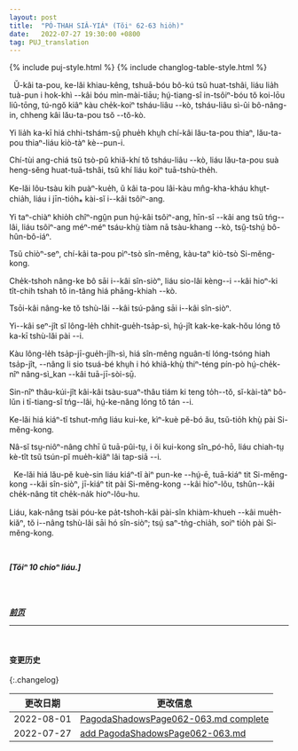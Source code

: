 ```yaml
---
layout: post
title:  "PÓ-THAH SIÂ-YIÁᴺ (Tŏiⁿ 62-63 hio̍h)"
date:   2022-07-27 19:30:00 +0800
tag: PUJ_translation
---
```


{% include puj-style.html %}
{% include changlog-table-style.html %}

<!-- A poor man married, and soon became rich, but he discarded the wife that had brought him good luck, and as she wandered along the road, she came to a solitary hut, in which an old man sat. -->
&nbsp;&nbsp;Ŭ-kâi ta-pou, ke-lăi khiau-kêng, tshuā-bóu bô-kú tsŭ huat-tshâi, liáu lia̍h tuà-pun i hok-khì &#x002D;&#x002D;kâi bóu mìn-mài-tiāu; hṳ́-tiang-sî in-tsôiⁿ-bóu tŏ koi-lōu liû-tōng, tú-ngŏ kiâⁿ kàu che̍k-koiⁿ tsháu-liâu &#x002D;&#x002D;kò, tsháu-liâu sì-ûi bô-nâng-in, chheng kâi lău-ta-pou tsŏ &#x002D;&#x002D;tŏ-kò.
<!-- She told this old man her sad story, and he asked her to be his wife. -->
Yi lia̍h ka-kī hiá chhi-tshám-sṳ̄ phue̍h khṳh chí-kâi lău-ta-pou thiaⁿ, lău-ta-pou thiaⁿ-liáu kiò-tàⁿ kè&#x002D;&#x002D;pun-i.
<!-- She lived with him in the hut, and he prospered and grew rich, and built a large, fine house. -->
Chí-tùi ang-chiá tsŭ tsò-pû khiă-khí tŏ tsháu-liâu &#x002D;&#x002D;kò, liáu lău-ta-pou suà heng-sĕng huat-tuā-tshâi, tsŭ khí liáu koiⁿ tuā-tshù-the̍h.
<!-- When the kitchen-range was partially made, a man came begging to the door, and she discovered in him her former husband. -->
Ke-lăi lôu-tsàu kih puàⁿ-kue̍h, ŭ kâi ta-pou lâi-kàu mn̂g-kha-kháu khṳt-chia̍h, liáu i jīn-tio̍h⁎ kài-sĭ i&#x002D;&#x002D;kâi tsôiⁿ-ang.
<!-- While she was giving him some money, her present husband approached, and the former husband hid in the kitchen-range and was never seen more. -->
Yi taⁿ-chiàⁿ khio̍h chîⁿ-ngṳ̂n pun hṳ́-kâi tsôiⁿ-ang, hīn-sî &#x002D;&#x002D;kâi ang tsŭ tńg&#x002D;&#x002D;lâi, liáu tsôiⁿ-ang méⁿ-méⁿ tsáu-khṳ̀ tiàm nā tsàu-khang &#x002D;&#x002D;kò, tsṳ̆-tshṳ́ bô-hûn-bô-iáⁿ.
<!-- He turned into a god and is one to this day. -->
Tsŭ chiòⁿ-seⁿ, chí-kâi ta-pou pìⁿ-tsò sîn-mêng, kàu-taⁿ kiò-tsò Si-mĕng-kong.
<!-- In some families he has no image set up, and the incense-sticks burned in worshipping him are stuck in the crevices of the range chimney. -->
Che̍k-tshoh nâng-ke bô sāi i&#x002D;&#x002D;kâi sîn-siòⁿ, liáu sio-lâi kèng&#x002D;&#x002D;i &#x002D;&#x002D;kâi hioⁿ-ki tît-chih tshah tŏ in-tâng hiá phāng-khiah &#x002D;&#x002D;kò.
<!-- Many put his image in the main room of the house. -->
Tsōi-kâi nâng-ke tŏ tshù-lăi &#x002D;&#x002D;kâi tsú-pâng sāi i&#x002D;&#x002D;kâi sîn-siòⁿ.
<!-- His birthday is the fourteenth of the seventh month, and on that day every family worships him, each in its own house. -->
Yi&#x002D;&#x002D;kâi seⁿ-jît sĭ lông-le̍h chhit-gue̍h-tsa̍p-sì, hṳ́-jît kak-ke-kak-hŏu lóng tŏ ka-kī tshù-lăi pài &#x002D;&#x002D;i.
<!-- On the twenty-fourth day of the last month of the year, when the gods are supposed to go off for a ten days' holiday, a paper horse and other travelling equipments are burned for his use during his journey to make his annual report to the superior gods. -->
Kàu lông-le̍h tsa̍p-jī-gue̍h-jîh-sì, hiá sîn-mêng nguân-tí lóng-tsóng hiah tsa̍p-jît, &#x002D;&#x002D;nâng li sio tsuá-bé khṳh i hó khiâ-khṳ̀ thiⁿ-téng pín-pò hṳ́-che̍k-nîⁿ nâng-sì_kan &#x002D;&#x002D;kâi tuā-jī-sòi-sṳ̄.
<!-- A lamp is kept constantly burning during the first days of the new year, to indicate that the family are waiting to welcome him whenever he returns. -->
Sin-nîⁿ thâu-kúi-jît kâi-kâi tsàu-suaⁿ-thâu tiám ki teng to̍h&#x002D;&#x002D;tŏ, sĭ-kài-tàⁿ bô-lŭn i tī-tiang-sî tńg&#x002D;&#x002D;lâi, hṳ́-ke-nâng lóng tŏ tán &#x002D;&#x002D;i.
<!-- Children who have been away from home, on their return, after greeting their parents, worship Su Meng Kong. -->
Ke-lăi hiá kiáⁿ-tĭ tshut-mn̂g liáu kui-ke, kìⁿ-kuè pĕ-bó ău, tsŭ-tio̍h khṳ̀ pài Si-mĕng-kong.
<!-- If the house-mother rears fat pigs, she credits her success to his good will, and makes suitable thank-offerings to him when the pigs are sold. -->
Nâ-sĭ tsṳ-niôⁿ-nâng chhī ŭ tuā-pûi-tṳ, i ŏi kui-kong sîn_pó-hō, liáu chiah-tṳ kè-tît tsŭ tsún-pĭ mue̍h-kiăⁿ lâi tap-siā &#x002D;&#x002D;i.

<!-- When the father of a family dies, and the ancestral property is divided among the sons, the eldest gets the image of Su Meng Kong, the second gets the censer that stands before him, and the others get portions of the ashes from the censer. -->
&nbsp;&nbsp;Ke-lăi hiá lău-pĕ kuè-sin liáu kiáⁿ-tĭ àiⁿ pun-ke &#x002D;&#x002D;hṳ́-ē, tuā-kiáⁿ tit Si-mĕng-kong &#x002D;&#x002D;kâi sîn-siòⁿ, jī-kiáⁿ tit pài Si-mĕng-kong &#x002D;&#x002D;kâi hioⁿ-lôu, tshûn&#x002D;&#x002D;kâi che̍k-nâng tit che̍k-na̍k hioⁿ-lôu-hu.
<!-- Each then supplies what is lacking in his own religious outfit, and sets up his god, and worships it before cooking a meal in his own house. -->
Liáu, kak-nâng tsài póu-ke pa̍t-tshoh-kâi pài-sîn khiàm-khueh &#x002D;&#x002D;kâi mue̍h-kiăⁿ, tŏ i&#x002D;&#x002D;nâng tshù-lăi sāi hó sîn-siòⁿ; tsṳ́ saⁿ-tǹg-chia̍h, soiⁿ tio̍h pài Si-mĕng-kong.
<br>

<br>

***[Tŏiⁿ 10 chioⁿ liáu.]***

<br>

<br>

***[前页](PagodaShadowsPage061.html)***
<!-- ***[后页](PagodaShadowsPage064.html)*** -->

---
<br>

#### 变更历史

{:.changelog}

| 更改日期 | 更改信息 |
| --- | --- |
| 2022-08-01 | <a href="https://github.com/DonAnthonyLee/DonAnthonyLee.github.io/commit/f17d86d02e9cc20b9b6d087f98cb70f9d29b5f84" target="_blank">PagodaShadowsPage062-063.md complete</a> |
| 2022-07-27 | <a href="https://github.com/DonAnthonyLee/DonAnthonyLee.github.io/commit/95230d510f0a1fcb32e967b681aaeb202021bc0f" target="_blank">add PagodaShadowsPage062-063.md</a> |
